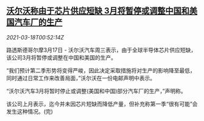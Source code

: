 <!--1616030615000-->
[沃尔沃称由于芯片供应短缺 3月将暂停或调整中国和美国汽车厂的生产](https://cn.reuters.com/article/volvo-0317-wednchip-shortage-idCNKBS2BA02J)
------

<div><i>2021-03-18T00:52:14Z</i></div><p>路透斯德哥尔摩3月17日 - 沃尔沃汽车周三表示，由于全球半导体芯片供应短缺，该公司3月将暂停或调整在中国和美国的生产。</p><p>“我们预计第二季形势将变得严峻，因此决定采取措施将对生产的影响降至最低，同时通过日常工作来改善局面，”沃尔沃在一份电邮声明中表示。</p><p>“沃尔沃汽车3月将暂时停止或调整(美国和中国)部分汽车厂的生产，”声明称。</p><p>该公司上月表示，迄今并未因芯片短缺而降低产量，但补充称第一季“很有可能”会发生这种情况。(完)</p>
